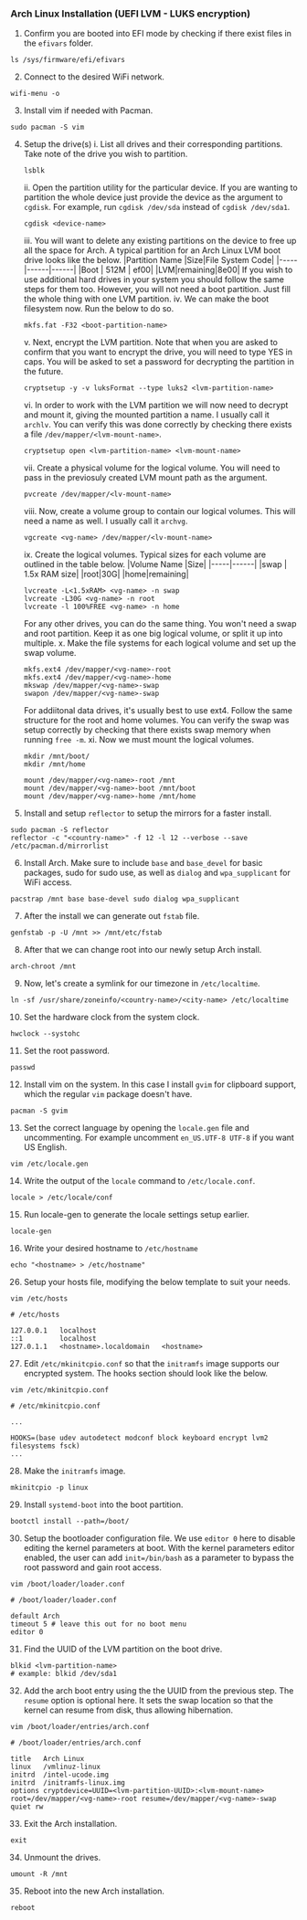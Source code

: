 ### Arch Linux Installation (UEFI LVM - LUKS encryption)

1. Confirm you are booted into EFI mode by checking if there exist files in the `efivars` folder.
```
ls /sys/firmware/efi/efivars
```
2. Connect to the desired WiFi network.
  ```
  wifi-menu -o
  ```
3. Install vim if needed with Pacman.
```
sudo pacman -S vim
```
4. Setup the drive(s)
    i. List all drives and their corresponding partitions. Take note of the drive you wish to partition.
    ```
    lsblk
    ```
   ii. Open the partition utility for the particular device. If you are wanting to partition the whole device just provide the device as the argument to `cgdisk`. For example, run `cgdisk /dev/sda` instead of `cgdisk /dev/sda1`.
    ```
    cgdisk <device-name>
    ```
    iii. You will want to delete any existing partitions on the device to free up all the space for Arch. A typical partition for an Arch Linux LVM boot drive looks like the below.
    |Partition Name |Size|File System Code|
    |-----|------|------|
    |Boot | 512M  | ef00|
    |LVM|remaining|8e00|
    If you wish to use additional hard drives in your system you should follow the same steps for them too. However, you will not need a boot partition. Just fill the whole thing with one LVM partition.
    iv. We can make the boot filesystem now. Run the below to do so.
    ```
    mkfs.fat -F32 <boot-partition-name>
    ```
    v. Next, encrypt the LVM partition. Note that when you are asked to confirm that you want to encrypt the drive, you will need to type YES in caps. You will be asked to set a password for decrypting the partition in the future.
    ```
    cryptsetup -y -v luksFormat --type luks2 <lvm-partition-name>
    ```
    vi. In order to work with the LVM partition we will now need to decrypt and mount it, giving the mounted partition a name. I usually call it `archlv`. You can verify this was done correctly by checking there exists a file `/dev/mapper/<lvm-mount-name>`.
    ```
    cryptsetup open <lvm-partition-name> <lvm-mount-name>
    ```
    vii. Create a physical volume for the logical volume. You will need to pass in the previosuly created LVM mount path as the argument.
    ```
    pvcreate /dev/mapper/<lv-mount-name>
    ```
    viii. Now, create a volume group to contain our logical volumes. This will need a name as well. I usually call it `archvg`.
    ```
    vgcreate <vg-name> /dev/mapper/<lv-mount-name>
    ```
    ix. Create the logical volumes. Typical sizes for each volume are outlined in the table below.
    |Volume Name |Size|
    |-----|------|
    |swap | 1.5x RAM size|
    |root|30G|
    |home|remaining|
    ```
    lvcreate -L<1.5xRAM> <vg-name> -n swap
    lvcreate -L30G <vg-name> -n root
    lvcreate -l 100%FREE <vg-name> -n home
    ```
    For any other drives, you can do the same thing. You won't need a swap and root partition. Keep it as one big logical volume, or split it up into multiple.
    x. Make the file systems for each logical volume and set up the swap volume.
    ```
    mkfs.ext4 /dev/mapper/<vg-name>-root
    mkfs.ext4 /dev/mapper/<vg-name>-home
    mkswap /dev/mapper/<vg-name>-swap
    swapon /dev/mapper/<vg-name>-swap
    ```
    For addiitonal data drives, it's usually best to use ext4. Follow the same structure for the root and home volumes. You can verify the swap was setup correctly by checking that there exists swap memory when running `free -m`.
    xi. Now we must mount the logical volumes.
    ```
    mkdir /mnt/boot/
    mkdir /mnt/home
    
    mount /dev/mapper/<vg-name>-root /mnt
    mount /dev/mapper/<vg-name>-boot /mnt/boot
    mount /dev/mapper/<vg-name>-home /mnt/home
    ```
5. Install and setup `reflector` to setup the mirrors for a faster install.
```
sudo pacman -S reflector
reflector -c "<country-name>" -f 12 -l 12 --verbose --save /etc/pacman.d/mirrorlist
```

6. Install Arch. Make sure to include `base` and `base_devel` for basic packages, sudo for sudo use, as well as `dialog` and `wpa_supplicant` for WiFi access.
```
pacstrap /mnt base base-devel sudo dialog wpa_supplicant
```

7. After the install we can generate out `fstab` file.
```
genfstab -p -U /mnt >> /mnt/etc/fstab
```

8. After that we can change root into our newly setup Arch install.
```
arch-chroot /mnt
```
9. Now, let's create a symlink for our timezone in `/etc/localtime`.
```
ln -sf /usr/share/zoneinfo/<country-name>/<city-name> /etc/localtime
```
10. Set the hardware clock from the system clock.
```
hwclock --systohc
```
11. Set the root password.
```
passwd
```
12. Install vim on the system. In this case I install `gvim` for clipboard support, which the regular `vim` package doesn't have.
```
pacman -S gvim
```
13. Set the correct language by opening the `locale.gen` file and uncommenting. For example uncomment `en_US.UTF-8 UTF-8` if you want US English.
```
vim /etc/locale.gen
```
14. Write the output of the `locale` command to `/etc/locale.conf`.
```
locale > /etc/locale/conf
```
15. Run locale-gen to generate the locale settings setup earlier.
```
locale-gen
```
16. Write your desired hostname to `/etc/hostname`
```
echo "<hostname> > /etc/hostname"
```
26. Setup your hosts file, modifying the below template to suit your needs.
```
vim /etc/hosts
```
```
# /etc/hosts

127.0.0.1   localhost
::1         localhost
127.0.1.1   <hostname>.localdomain   <hostname>
```
27. Edit `/etc/mkinitcpio.conf` so that the `initramfs` image supports our encrypted system. The hooks section should look like the below.
```
vim /etc/mkinitcpio.conf
```
```
# /etc/mkinitcpio.conf

...

HOOKS=(base udev autodetect modconf block keyboard encrypt lvm2 filesystems fsck)
...

```
28. Make the `initramfs` image.
```
mkinitcpio -p linux
```
29. Install `systemd-boot` into the boot partition.
```
bootctl install --path=/boot/
```
30. Setup the bootloader configuration file. We use `editor 0` here to disable editing the kernel parameters at boot. With the kernel parameters editor enabled, the user can add `init=/bin/bash` as a parameter to bypass the root password and gain root access.
```
vim /boot/loader/loader.conf
```
```
# /boot/loader/loader.conf

default Arch
timeout 5 # leave this out for no boot menu
editor 0
```
31. Find the UUID of the LVM partition on the boot drive.
```
blkid <lvm-partition-name>
# example: blkid /dev/sda1
```

32. Add the arch boot entry using the the UUID from the previous step. The `resume` option is optional here. It sets the swap location so that the kernel can resume from disk, thus allowing hibernation.

```
vim /boot/loader/entries/arch.conf
```
```
# /boot/loader/entries/arch.conf

title   Arch Linux
linux   /vmlinuz-linux
initrd  /intel-ucode.img
initrd  /initramfs-linux.img
options cryptdevice=UUID=<lvm-partition-UUID>:<lvm-mount-name> root=/dev/mapper/<vg-name>-root resume=/dev/mapper/<vg-name>-swap quiet rw
```
33. Exit the Arch installation.
```
exit
```
34. Unmount the drives.
```
umount -R /mnt
```
35. Reboot into the new Arch installation.
```
reboot
```
